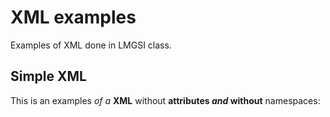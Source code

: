 # XML examples

Examples of XML done in LMGSI class.

## Simple XML

This is an examples _of a_ **XML** without **attributes _and_ without** namespaces:

